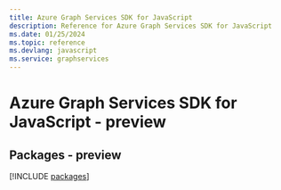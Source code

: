 ```yaml
---
title: Azure Graph Services SDK for JavaScript
description: Reference for Azure Graph Services SDK for JavaScript
ms.date: 01/25/2024
ms.topic: reference
ms.devlang: javascript
ms.service: graphservices
---
```

# Azure Graph Services SDK for JavaScript - preview
## Packages - preview
[!INCLUDE [packages](graph-services-index.md)]